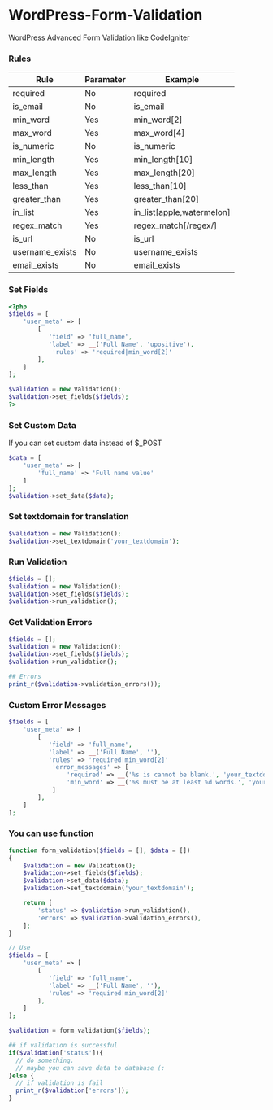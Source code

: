 # WordPress-Form-Validation
WordPress Advanced Form Validation like CodeIgniter

### Rules

| Rule            | Paramater | Example                   |
|-----------------|-----------|---------------------------|
| required        | No        | required                  |
| is_email        | No        | is_email                  |
| min_word        | Yes       | min_word[2]               |
| max_word        | Yes       | max_word[4]               |
| is_numeric      | No        | is_numeric                |
| min_length      | Yes       | min_length[10]            |
| max_length      | Yes       | max_length[20]            |
| less_than       | Yes       | less_than[10]             |
| greater_than    | Yes       | greater_than[20]          |
| in_list         | Yes       | in_list[apple,watermelon] |
| regex_match     | Yes       | regex_match[/regex/]      |
| is_url          | No        | is_url                    |
| username_exists | No        | username_exists           |
| email_exists    | No        | email_exists              |

### Set Fields
````php
<?php
$fields = [
    'user_meta' => [
        [
           'field' => 'full_name',
           'label' => __('Full Name', 'upositive'),
            'rules' => 'required|min_word[2]'
        ],
	]
];

$validation = new Validation();
$validation->set_fields($fields);
?>
````

### Set Custom Data
If you can set custom data instead of $_POST
````php
$data = [
	'user_meta' => [
		'full_name' => 'Full name value'
	]
];
$validation->set_data($data);
````

### Set textdomain for translation
````php
$validation = new Validation();
$validation->set_textdomain('your_textdomain');
````

### Run Validation
````php
$fields = [];
$validation = new Validation();
$validation->set_fields($fields);
$validation->run_validation();
````

### Get Validation Errors
````php
$fields = [];
$validation = new Validation();
$validation->set_fields($fields);
$validation->run_validation();

## Errors
print_r($validation->validation_errors());
````

### Custom Error Messages
````php
$fields = [
    'user_meta' => [
        [
           'field' => 'full_name',
           'label' => __('Full Name', ''),
           'rules' => 'required|min_word[2]'
            'error_messages' => [
                'required' => __('%s is cannot be blank.', 'your_textdomain'),
				'min_word' => __('%s must be at least %d words.', 'your_textdomain')
            ]
        ],
    ]
];
````

### You can use function
````php
function form_validation($fields = [], $data = [])
{
    $validation = new Validation();
    $validation->set_fields($fields);
    $validation->set_data($data);
    $validation->set_textdomain('your_textdomain');

    return [
        'status' => $validation->run_validation(),
        'errors' => $validation->validation_errors(),
    ];
}

// Use
$fields = [
    'user_meta' => [
        [
           'field' => 'full_name',
           'label' => __('Full Name', ''),
           'rules' => 'required|min_word[2]'
        ],
    ]
];

$validation = form_validation($fields);

## if validation is successful
if($validation['status']){
  // do something.
  // maybe you can save data to database (:
}else {
  // if validation is fail
  print_r($validation['errors']);
}
````
